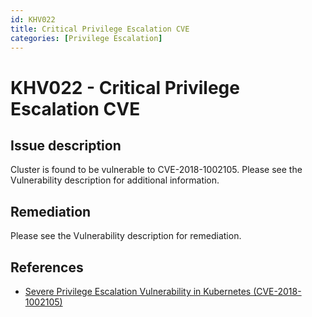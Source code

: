 ```yaml
---
id: KHV022
title: Critical Privilege Escalation CVE
categories: [Privilege Escalation]
---
```


# KHV022 - Critical Privilege Escalation CVE

## Issue description

Cluster is found to be vulnerable to CVE-2018-1002105. Please see the Vulnerability description for additional information.

## Remediation

Please see the Vulnerability description for remediation.

## References

- [Severe Privilege Escalation Vulnerability in Kubernetes (CVE-2018-1002105)](https://blog.aquasec.com/kubernetes-security-cve-2018-1002105)